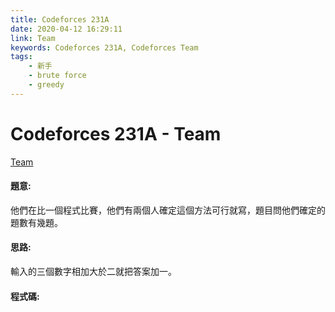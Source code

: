 ```yaml
---
title: Codeforces 231A
date: 2020-04-12 16:29:11
link: Team
keywords: Codeforces 231A, Codeforces Team
tags:
    - 新手
    - brute force
    - greedy
---
```

# Codeforces 231A - Team
[Team](https://codeforces.com/contest/231/problem/A)


#### 題意:
他們在比一個程式比賽，他們有兩個人確定這個方法可行就寫，題目問他們確定的題數有幾題。
<!-- more -->
#### 思路:
輸入的三個數字相加大於二就把答案加一。

#### 程式碼:
<script src="https://gist.github.com/Daviswww/21ecb8dcb8d98908af0bb155b7063813.js"></script>